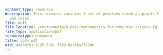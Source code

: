 ```yaml
---
content_type: resource
description: This resource contains 3 set of problems based on proofs by contradiction
  and cases.
file: null
file_location: /coursemedia/6-042j-mathematics-for-computer-science-fall-2005/da284f811125570135690a010a7f528e_cp2m.pdf
file_type: application/pdf
resourcetype: Document
title: cp2m.pdf
uid: da284f81-1125-5701-3569-0a010a7f528e
---
```

